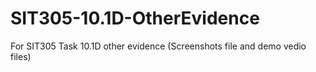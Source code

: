 # SIT305-10.1D-OtherEvidence
For SIT305 Task 10.1D other evidence (Screenshots file and demo vedio files)

